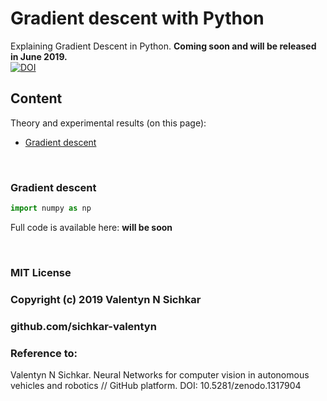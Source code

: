 # Gradient descent with Python
Explaining Gradient Descent in Python. **Coming soon and will be released in June 2019.**
<br/>[![DOI](https://zenodo.org/badge/DOI/10.5281/zenodo.1317904.svg)](https://doi.org/10.5281/zenodo.1317904)

## Content
Theory and experimental results (on this page):

* [Gradient descent](#gradient-descent)

<br/>

### <a id="gradient-descent">Gradient descent</a>


```py
import numpy as np

```

Full code is available here: **will be soon** 

<br/>

### MIT License
### Copyright (c) 2019 Valentyn N Sichkar
### github.com/sichkar-valentyn
### Reference to:
Valentyn N Sichkar. Neural Networks for computer vision in autonomous vehicles and robotics // GitHub platform. DOI: 10.5281/zenodo.1317904
